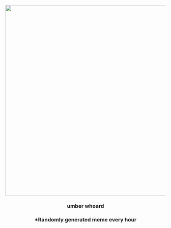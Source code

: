 <p align="center">
        <img src="https://i.redd.it/ks82v30ok2391.jpg" width="600" height="600">
        </p>
        <h3 align="center">umber whoard</h3>
        <h3 align="center">*Randomly generated meme every hour</h3>
    